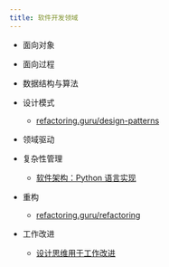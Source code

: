 ```yaml
---
title: 软件开发领域
---
```


- 面向对象
- 面向过程

- 数据结构与算法

- 设计模式
  - [refactoring.guru/design-patterns](https://refactoringguru.cn/design-patterns/catalog)

- 领域驱动

- 复杂性管理
  - [软件架构：Python 语言实现](https://www.cosmicpython.com/book/preface.html)

- 重构
  - [refactoring.guru/refactoring](https://refactoringguru.cn/refactoring/what-is-refactoring)

- 工作改进
  - [设计思维用于工作改进](https://dribbble.com/stories/2021/01/14/design-thinking-for-workflow)